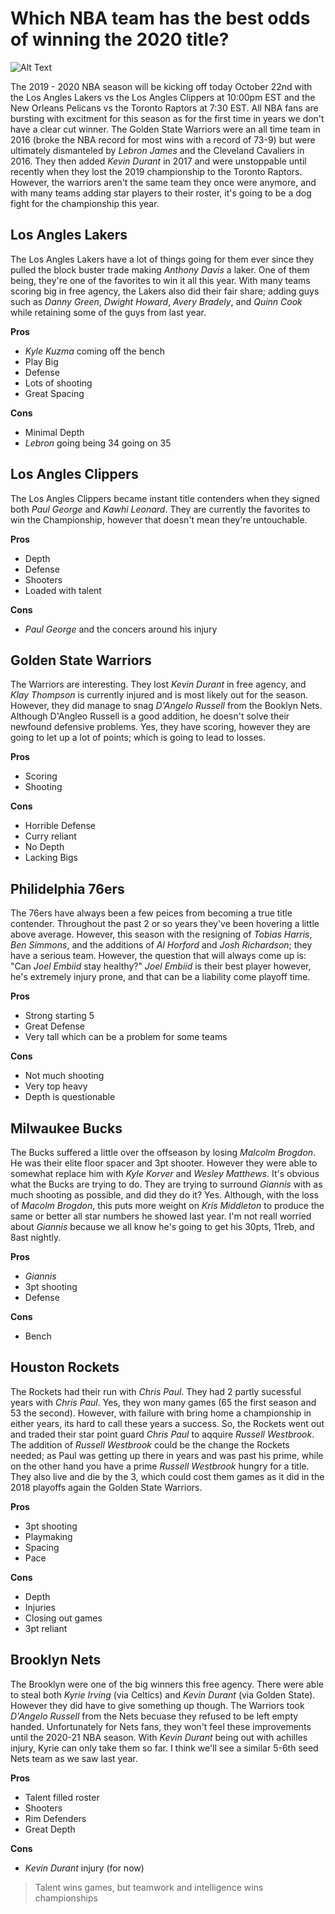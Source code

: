 # Which NBA team has the best odds of winning the 2020 title?
![Alt Text](https://i.ytimg.com/vi/9TZ2_0OGHaU/maxresdefault.jpg)

The 2019 - 2020 NBA season will be kicking off today October 22nd with the Los Angles Lakers vs the Los Angles Clippers at 10:00pm EST and the New Orleans Pelicans vs the Toronto Raptors at 7:30 EST. All NBA fans are bursting with excitment for this season as for the first time in years we don't have a clear cut winner. The Golden State Warriors were an all time team in 2016 (broke the NBA record for most wins with a record of 73-9) but were ultimately dismanteled by *Lebron James* and the Cleveland Cavaliers in 2016. They then added *Kevin Durant* in 2017 and were unstoppable until recently when they lost the 2019 championship to the Toronto Raptors. However, the warriors aren't the same team they once were anymore, and with many teams adding star players to their roster, it's going to be a dog fight for the championship this year. 

## Los Angles Lakers
The Los Angles Lakers have a lot of things going for them ever since they pulled the block buster trade making *Anthony Davis* a laker. One of them being, they're one of the favorites to win it all this year. With many teams scoring big in free agency, the Lakers also did their fair share; adding guys such as *Danny Green*, *Dwight Howard*, *Avery Bradely*, and *Quinn Cook* while retaining some of the guys from last year.

**Pros**
* *Kyle Kuzma* coming off the bench
* Play Big
* Defense
* Lots of shooting
* Great Spacing

**Cons**
* Minimal Depth
* *Lebron* going being 34 going on 35

## Los Angles Clippers
The Los Angles Clippers became instant title contenders when they signed both *Paul George* and *Kawhi Leonard*. They are currently the favorites to win the Championship, however that doesn't mean they're untouchable.

**Pros**
* Depth
* Defense 
* Shooters
* Loaded with talent

**Cons**
* *Paul George* and the concers around his injury

## Golden State Warriors
The Warriors are interesting. They lost *Kevin Durant* in free agency, and *Klay Thompson* is currently injured and is most likely out for the season. However, they did manage to snag *D'Angelo Russell* from the Booklyn Nets. Although D'Angleo Russell is a good addition, he doesn't solve their newfound defensive problems. Yes, they have scoring, however they are going to let up a lot of points; which is going to lead to losses.

**Pros**
* Scoring
* Shooting

**Cons**
* Horrible Defense
* Curry reliant
* No Depth
* Lacking Bigs

## Philidelphia 76ers
The 76ers have always been a few peices from becoming a true title contender. Throughout the past 2 or so years they've been hovering a little above average. However, this season with the resigning of *Tobias Harris*, *Ben Simmons*, and the additions of *Al Horford* and *Josh Richardson*; they have a serious team. However, the question that will always come up is: "Can *Joel Embiid* stay healthy?" *Joel Embiid* is their best player however, he's extremely injury prone, and that can be a liability come playoff time.

**Pros**
* Strong starting 5
* Great Defense
* Very tall which can be a problem for some teams

**Cons** 
* Not much shooting
* Very top heavy
* Depth is questionable 

## Milwaukee Bucks
The Bucks suffered a little over the offseason by losing *Malcolm Brogdon*. He was their elite floor spacer and 3pt shooter. However they were able to somewhat replace him with *Kyle Korver* and *Wesley Matthews*. It's obvious what the Bucks are trying to do. They are trying to surround *Giannis* with as much shooting as possible, and did they do it? Yes. Although, with the loss of *Macolm Brogdon*, this puts more weight on *Kris Middleton* to produce the same or better all star numbers he showed last year. I'm not reall worried about *Giannis* because we all know he's going to get his 30pts, 11reb, and 8ast nightly.

**Pros**
* *Giannis*
* 3pt shooting
* Defense 

**Cons**
* Bench

## Houston Rockets
The Rockets had their run with *Chris Paul*. They had 2 partly sucessful years with *Chris Paul*. Yes, they won many games (65 the first season and 53 the second). However, with failure with bring home a championship in either years, its hard to call these years a success. So, the Rockets went out and traded their star point guard *Chris Paul* to aqquire *Russell Westbrook*. The addition of *Russell Westbrook* could be the change the Rockets needed; as Paul was getting up there in years and was past his prime, while on the other hand you have a prime *Russell Westbrook* hungry for a title. They also live and die by the 3, which could cost them games as it did in the 2018 playoffs again the Golden State Warriors.

**Pros**
* 3pt shooting
* Playmaking
* Spacing
* Pace

**Cons**
* Depth
* Injuries
* Closing out games
* 3pt reliant

## Brooklyn Nets
The Brooklyn were one of the big winners this free agency. There were able to steal both *Kyrie Irving* (via Celtics) and *Kevin Durant* (via Golden State). However they did have to give something up though. The Warriors took *D'Angelo Russell* from the Nets becuase they refused to be left empty handed. Unfortunately for Nets fans, they won't feel these improvements until the 2020-21 NBA season. With *Kevin Durant* being out with achilles injury, Kyrie can only take them so far. I think we'll see a similar 5-6th seed Nets team as we saw last year.

**Pros**
* Talent filled roster
* Shooters
* Rim Defenders
* Great Depth

**Cons**
* *Kevin Durant* injury (for now)
> Talent wins games, but teamwork and intelligence wins championships
